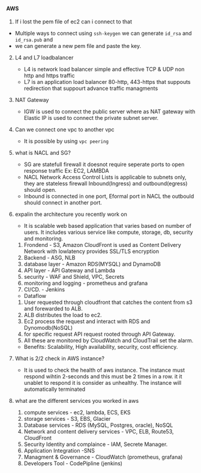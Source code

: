 #### AWS
1. If i lost the pem file of ec2 can i connect to that
- Multiple ways to connect using `ssh-keygen` we can generate `id_rsa` and `id_rsa.pub` and
- we can generate a new pem file and paste the key. 
2. L4 and L7 loadbalancer
    - L4 is network load balancer simple and effective TCP & UDP non http and https traffic
    - L7 is an application load balancer 80-http, 443-https that suppouts redirection that suppourt advance traffic managments
3. NAT Gateway
    - IGW is used to connect the public server where as NAT gateway with Elastic IP is used to connect the private subnet server.
4. Can we connect one vpc to another vpc
    - It is possible by using `vpc peering`
5. what is NACL and SG?
    - SG are statefull firewall it doesnot require seperate ports to open response traffic Ex: EC2, LAMBDA
    - NACL Network Access Control Lists is applicable to subnets only, they are stateless firewall Inbound(Ingress) and outbound(egress) should open.
    - Inbound is connected in one port, Eformal port in NACL the outbould should connect in another port.

6. expalin the architecture you recently work on
    - It is scalable web based application that varies based on number of users. It includes various service like compute, storage, db, security and monitoring.
    1. Frondend - S3, Amazon CloudFront is used as Content Delivery Network with lowlatency provides SSL/TLS encryption
    2. Backend - ASG, NLB
    3. database layer - Amazon RDS(MYSQL) and DynamoDB
    4. API layer - API Gateway and Lambda
    5. security - WAF and Shield, VPC, Secrets
    6. monitoring and logging - prometheus and grafana
    7. CI/CD. - Jenkins

    - Dataflow
    1. User requested through cloudfront that catches the content from s3 and forewarded to ALB.
    2. ALB distributes the load to ec2.
    3. Ec2 process the request and interact with RDS and Dynomodb(NoSQL)
    4. for specific request API request rooted through API Gateway.
    5. All these are monitored by CloudWatch and CloudTrail set the alarm.
    - Benefits: Scalability, High availability, security, cost efficiency.
7. What is 2/2 check in AWS instance?
    - It is used to check the health of aws instance. The instance must respond wihtin 2-seconds and this must be 2 times in a row. it it unablet to respond it is consider as unhealthy. The instance will automatically terminated

8. what are the different services you worked in aws
    1. compute services - ec2, lambda, ECS, EKS
    2. storage services - S3, EBS, Glacier
    3. Database services - RDS (MySQL, Postgres, oracle), NoSQL
    4. Network and content delivery services - VPC, ELB, Route53, CloudFront
    5. Security Identity and complaince - IAM, Secrete Manager.
    6. Application Integration -SNS
    7. Managment & Governance - CloudWatch (prometheus, grafana)
    8. Developers Tool - CodePipline (jenkins)